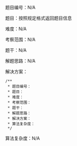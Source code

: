 题目编号：N/A

题目：按照规定格式返回题目信息

难度：N/A

考察范围：N/A

题干：N/A

解题思路：N/A

解决方案：

```solidity
/**
 * 题目编号：
 * 题目：
 * 难度：
 * 考察范围：
 * 题干：
 * 解题思路：
 * 解决方案：
 * 算法复杂度：
 */
``` 

算法复杂度：N/A